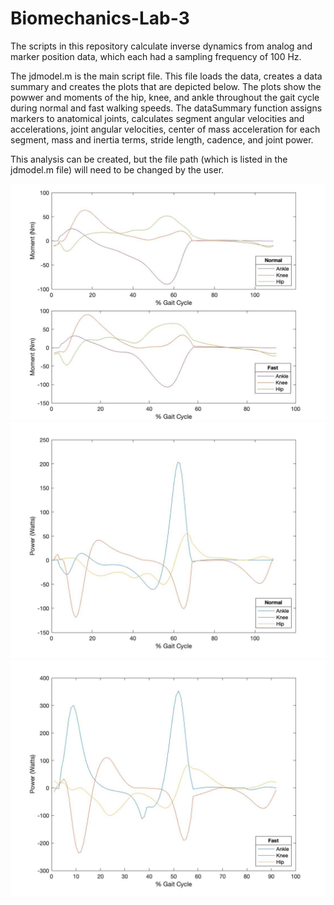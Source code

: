 # Biomechanics-Lab-3
The scripts in this repository calculate inverse dynamics from analog and marker position data, which each had a sampling frequency of 100 Hz. 

The jdmodel.m is the main script file. This file loads the data, creates a data summary and creates the plots that are depicted below. The plots show the powwer and moments of the hip, knee, and ankle throughout the gait cycle during normal and fast walking speeds. The dataSummary function assigns markers to anatomical joints, calculates segment angular velocities and accelerations, joint angular velocities, center of mass acceleration for each segment, mass and inertia terms, stride length, cadence, and joint power.

This analysis can be created, but the file path (which is listed in the jdmodel.m file) will need to be changed by the user. 

![moments](images/moments.jpg)
![power](images/power.jpg)
![power_fast](images/power_fast.jpg)
